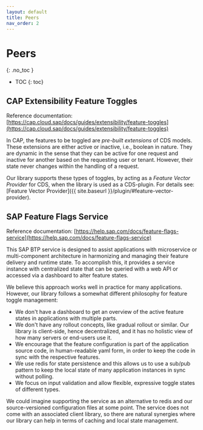 ```yaml
---
layout: default
title: Peers
nav_order: 2
---
```


<!-- prettier-ignore-start -->
# Peers
{: .no_toc }
<!-- prettier-ignore-end -->

<!-- prettier-ignore -->
- TOC
{: toc}

## CAP Extensibility Feature Toggles

Reference documentation:
[https://cap.cloud.sap/docs/guides/extensibility/feature-toggles](https://cap.cloud.sap/docs/guides/extensibility/feature-toggles)

In CAP, the features to be toggled are _pre-built extensions_ of CDS models. These extensions are either active or
inactive, i.e., boolean in nature. They are dynamic in the sense that they can be active for one request and inactive
for another based on the requesting user or tenant. However, their state never changes within the handling of a
request.

Our library supports these types of toggles, by acting as a _Feature Vector Provider_ for CDS, when the library is used
as a CDS-plugin. For details see: [Feature Vector Provider]({{ site.baseurl }}/plugin/#feature-vector-provider).

## SAP Feature Flags Service

Reference documentation:
[https://help.sap.com/docs/feature-flags-service](https://help.sap.com/docs/feature-flags-service)

This SAP BTP service is designed to assist applications with microservice or multi-component architecture in harmonizing
and managing their feature delivery and runtime state. To accomplish this, it provides a service instance with
centralized state that can be queried with a web API or accessed via a dashboard to alter feature states.

We believe this approach works well in practice for many applications. However, our library follows a somewhat different
philosophy for feature toggle management:

- We don't have a dashboard to get an overview of the active feature states in applications with multiple parts.
- We don't have any rollout concepts, like gradual rollout or similar. Our library is client-side, hence decentralized,
  and it has no holistic view of how many servers or end-users use it.
- We encourage that the feature configuration is part of the application source code, in human-readable yaml form, in
  order to keep the code in sync with the respective features.
- We use redis for state persistence and this allows us to use a sub/pub pattern to keep the local state of many
  application instances in sync without polling.
- We focus on input validation and allow flexible, expressive toggle states of different types.

We could imagine supporting the service as an alternative to redis and our source-versioned configuration files at
some point. The service does not come with an associated client library, so there are natural synergies where our
library can help in terms of caching and local state management.

